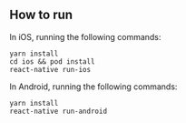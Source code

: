 ## How to run

In iOS, running the following commands:

```
yarn install 
cd ios && pod install 
react-native run-ios
```

In Android, running the following commands:
```
yarn install
react-native run-android
```